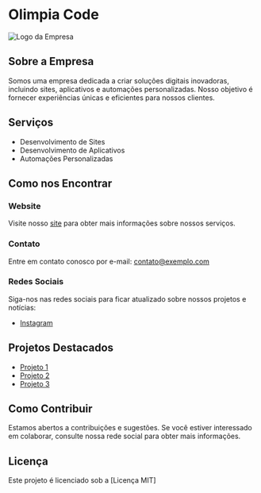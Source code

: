 # Olimpia Code

![Logo da Empresa](https://github.com/jordanrafaell/Olimpia-Code/assets/61181764/63515dd5-124f-4f52-9d6d-54af535cd0ac)

## Sobre a Empresa

Somos uma empresa dedicada a criar soluções digitais inovadoras, incluindo sites, aplicativos e automações personalizadas. Nosso objetivo é fornecer experiências únicas e eficientes para nossos clientes.

## Serviços

- Desenvolvimento de Sites
- Desenvolvimento de Aplicativos
- Automações Personalizadas

## Como nos Encontrar

### Website

Visite nosso [site](https://olimpia-code.vercel.app/) para obter mais informações sobre nossos serviços.

### Contato

Entre em contato conosco por e-mail: [contato@exemplo.com](mailto:contato@exemplo.com)

### Redes Sociais

Siga-nos nas redes sociais para ficar atualizado sobre nossos projetos e notícias:

- [Instagram](https://www.instagram.com/olimpiacodetech/)

## Projetos Destacados

- [Projeto 1](link_projeto1)
- [Projeto 2](link_projeto2)
- [Projeto 3](link_projeto3)

## Como Contribuir

Estamos abertos a contribuições e sugestões. Se você estiver interessado em colaborar, consulte nossa rede social para obter mais informações.

## Licença

Este projeto é licenciado sob a [Licença MIT]
